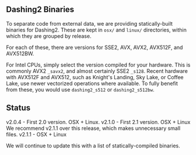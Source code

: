 ## Dashing2 Binaries

To separate code from external data, we are providing statically-built binaries for Dashing2.
These are kept in `osx/` and `linux/` directories, within which they are grouped by release.

For each of these, there are versions for SSE2, AVX, AVX2, AVX512F, and AVX512BW.

For Intel CPUs, simply select the version compiled for your hardware.
This is commonly AVX2 `_savx2`, and almost certainly SSE2 `_s128`.
Recent hardware with AVX512F and AVX512, such as Knight's Landing, Sky Lake, or Coffee Lake, use newer vectorized operations where available.
To fully benefit from these, you would use `dashing2_s512` or `dashing2_s512bw`.

## Status

v2.0.4 - First 2.0 version. OSX + Linux.
v2.1.0 - First 2.1 version. OSX + Linux We recommend v2.1.1 over this release, which makes unnecessary small files.
v2.1.1 - OSX + Linux

We will continue to update this with a list of statically-compiled binaries.
